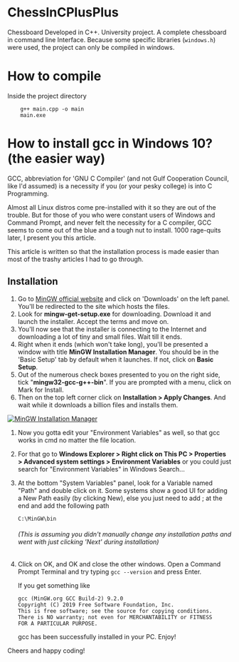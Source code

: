 # ChessInCPlusPlus
Chessboard Developed in C++. University project. A complete chessboard in command line Interface.
Because some specific libraries (`windows.h`) were used, the project can only be compiled in windows.

# How to compile

Inside the project directory

        g++ main.cpp -o main
        main.exe



# How to install gcc in Windows 10? (the easier way)


GCC, abbreviation for 'GNU C Compiler' (and not Gulf Cooperation Council, like I'd assumed) is a necessity if you (or your pesky college) is into C Programming.

Almost all Linux distros come pre-installed with it so they are out of the trouble. But for those of you who were constant users of Windows and Command Prompt, and never felt the necessity for a C compiler, GCC seems to come out of the blue and a tough nut to install. 1000 rage-quits later, I present you this article.

This article is written so that the installation process is made easier than most of the trashy articles I had to go through.

## [](#installation)Installation

1.  Go to [MinGW official website](http://www.mingw.org/) and click on 'Downloads' on the left panel. You'll be redirected to the site which hosts the files.
2.  Look for **mingw-get-setup.exe** for downloading. Download it and launch the installer. Accept the terms and move on.
3.  You'll now see that the installer is connecting to the Internet and downloading a lot of tiny and small files. Wait till it ends.
4.  Right when it ends (which won't take long), you'll be presented a window with title **MinGW Installation Manager**. You should be in the 'Basic Setup' tab by default when it launches. If not, click on **Basic Setup**.
5.  Out of the numerous check boxes presented to you on the right side, tick "**mingw32-gcc-g++-bin**". If you are prompted with a menu, click on Mark for Install.
6.  Then on the top left corner click on **Installation > Apply Changes**. And wait while it downloads a billion files and installs them.

[![MinGW Installation Manager](https://res.cloudinary.com/practicaldev/image/fetch/s--rPjjXRTg--/c_limit%2Cf_auto%2Cfl_progressive%2Cq_auto%2Cw_880/https://dev-to-uploads.s3.amazonaws.com/i/buyja9obbjs1x7p8h6cd.png)](https://res.cloudinary.com/practicaldev/image/fetch/s--rPjjXRTg--/c_limit%2Cf_auto%2Cfl_progressive%2Cq_auto%2Cw_880/https://dev-to-uploads.s3.amazonaws.com/i/buyja9obbjs1x7p8h6cd.png)

1.  Now you gotta edit your "Environment Variables" as well, so that gcc works in cmd no matter the file location.
2.  For that go to **Windows Explorer > Right click on This PC > Properties > Advanced system settings > Environment Variables** or you could just search for "Environment Variables" in Windows Search...
3.  At the bottom "System Variables" panel, look for a Variable named "Path" and double click on it. Some systems show a good UI for adding a New Path easily (by clicking New), else you just need to add ; at the end and add the following path  

        C:\MinGW\bin

    ###### [](#this-is-assuming-you-didnt-manually-change-any-installation-paths-and-went-with-just-clicking-next-during-installation)(This is assuming you didn't manually change any installation paths and went with just clicking 'Next' during installation)

4.  Click on OK, and OK and close the other windows. Open a Command Prompt Terminal and try typing `gcc --version` and press Enter.

    If you get something like  

        gcc (MinGW.org GCC Build-2) 9.2.0
        Copyright (C) 2019 Free Software Foundation, Inc.
        This is free software; see the source for copying conditions. 
        There is NO warranty; not even for MERCHANTABILITY or FITNESS
        FOR A PARTICULAR PURPOSE.

    gcc has been successfully installed in your PC. Enjoy!

Cheers and happy coding!

